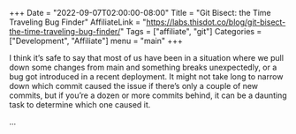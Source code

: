 +++
Date = "2022-09-07T02:00:00-08:00"
Title = "Git Bisect: the Time Traveling Bug Finder"
AffiliateLink = "https://labs.thisdot.co/blog/git-bisect-the-time-traveling-bug-finder/"
Tags = ["affiliate", "git"]
Categories = ["Development", "Affiliate"]
menu = "main"
+++

I think it’s safe to say that most of us have been in a situation where we pull
down some changes from main and something breaks unexpectedly, or a bug got
introduced in a recent deployment. It might not take long to narrow down which
commit caused the issue if there’s only a couple of new commits, but if you’re a
dozen or more commits behind, it can be a daunting task to determine which one
caused it.

<!--more-->

...
